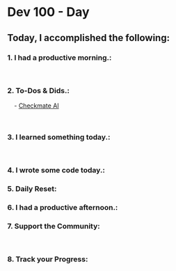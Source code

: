 # Dev 100 - Day #

## Today, I accomplished the following:

### 1. **I had a productive morning.**:
    


### 2. **To-Dos & Dids.**:

    - [Checkmate AI](https://checkmate-ai.vercel.app/)

    
### 3. **I learned something today.**:

    

### 4. **I wrote some code today.**:



### 5. **Daily Reset**:



### 6. **I had a productive afternoon.**:    



### 7. **Support the Community**:

    

### 8. **Track your Progress**:



